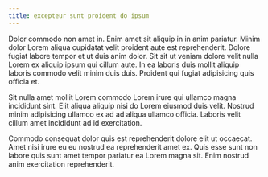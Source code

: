 ```yaml
---
title: excepteur sunt proident do ipsum
---
```


Dolor commodo non amet in. Enim amet sit aliquip in in anim pariatur. Minim dolor Lorem aliqua cupidatat velit proident aute est reprehenderit. Dolore fugiat labore tempor et ut duis anim dolor. Sit sit ut veniam dolore velit nulla Lorem ex aliquip ipsum qui cillum aute. In ea laboris duis mollit aliquip laboris commodo velit minim duis duis. Proident qui fugiat adipisicing quis officia et.

Sit nulla amet mollit Lorem commodo Lorem irure qui ullamco magna incididunt sint. Elit aliqua aliquip nisi do Lorem eiusmod duis velit. Nostrud minim adipisicing ullamco ex ad ad aliqua ullamco officia. Laboris velit cillum amet incididunt ad id exercitation.

Commodo consequat dolor quis est reprehenderit dolore elit ut occaecat. Amet nisi irure eu eu nostrud ea reprehenderit amet ex. Quis esse sunt non labore quis sunt amet tempor pariatur ea Lorem magna sit. Enim nostrud anim exercitation reprehenderit.